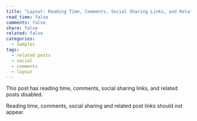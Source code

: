 ```yaml
---
title: "Layout: Reading Time, Comments, Social Sharing Links, and Related Posts Disabled"
read_time: false
comments: false
share: false
related: false
categories:
  - Samples
tags:
  - related posts
  - social
  - comments
  - layout
---
```


This post has reading time, comments, social sharing links, and related posts disabled.

Reading time, comments, social sharing and related post links should not appear.